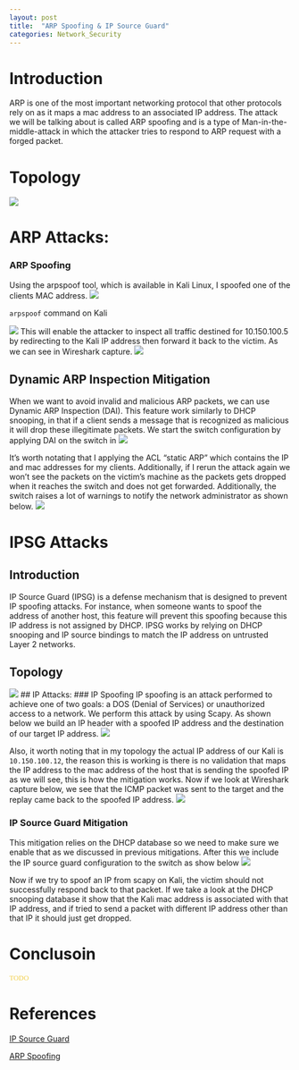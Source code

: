 ```yaml
---
layout: post
title:  "ARP Spoofing & IP Source Guard"
categories: Network_Security
---
```

# **Introduction**
ARP is one of the most important networking protocol that other protocols rely on as it maps a mac address to an associated IP address. The attack we will be talking about is called ARP spoofing and is a type of Man-in-the-middle-attack in which the attacker tries to respond to ARP request with a forged packet.

# **Topology**
<img src="https://raw.githubusercontent.com/0xalamri/layer0/gh-pages/_posts/img/ARP/Arp_Topology.png"/>

#   **ARP Attacks**:

### **ARP Spoofing**
Using the arpspoof tool, which is available in Kali Linux, I spoofed one of the clients MAC address.
<img src="https://raw.githubusercontent.com/0xalamri/layer0/gh-pages/_posts/img/ARP/1.png"/>

`arpspoof` command on Kali

<img src="https://raw.githubusercontent.com/0xalamri/layer0/gh-pages/_posts/img/ARP/2.png"/> 
This will enable the attacker to inspect all traffic destined for 10.150.100.5 by redirecting to the Kali IP address then forward it back to the victim. As we can see in Wireshark capture. <img src="https://raw.githubusercontent.com/0xalamri/layer0/gh-pages/_posts/img/ARP/3.png"/>

## **Dynamic ARP Inspection Mitigation**
When we want to avoid invalid and malicious ARP packets, we can use Dynamic ARP Inspection (DAI). This feature work similarly to DHCP snooping, in that if a client sends a message that is recognized as malicious it will drop these illegitimate packets. We start the switch configuration by applying DAI on the switch in
<img src="https://raw.githubusercontent.com/0xalamri/layer0/gh-pages/_posts/img/ARP/4.png"/>

It’s worth notating that I applying the ACL “static ARP” which contains the IP and mac addresses for my clients.  Additionally, if I rerun the attack again we won’t see the packets on the victim’s machine as the packets gets dropped when it reaches the switch and does not get forwarded.  Additionally, the switch raises a lot of warnings to notify the network administrator as shown below.
<img src="https://raw.githubusercontent.com/0xalamri/layer0/gh-pages/_posts/img/ARP/5.png"/>


# IPSG Attacks
##   Introduction
IP Source Guard (IPSG) is a defense mechanism that is designed to prevent IP spoofing attacks. For instance, when someone wants to spoof the address of another host, this feature will prevent this spoofing because this IP address is not assigned by DHCP. IPSG works by relying on DHCP snooping and IP source bindings to match the IP address on untrusted Layer 2 networks.   

## Topology
<img src="https://raw.githubusercontent.com/0xalamri/layer0/gh-pages/_posts/img/IPSG/IP_Topology.png"/>
##   IP Attacks:
###           IP Spoofing
IP spoofing is an attack performed to achieve one of two goals: a DOS (Denial of Services) or unauthorized access to a network. We perform this attack by using Scapy. As shown below we build an IP header with a spoofed IP address and the destination of our target IP address.
<img src="https://raw.githubusercontent.com/0xalamri/layer0/gh-pages/_posts/img/IPSG/1.png"/>

Also, it worth noting that in my topology the actual IP address of our Kali is `10.150.100.12`, the reason this is working is there is no validation that maps the IP address to the mac address of the host that is sending the spoofed IP as we will see, this is how the mitigation works.  Now if we look at Wireshark capture below, we see that the ICMP packet was sent to the target and the replay came back to the spoofed IP address.
<img src="https://raw.githubusercontent.com/0xalamri/layer0/gh-pages/_posts/img/IPSG/2.png"/>

###          IP Source Guard Mitigation
This mitigation relies on the DHCP database so we need to make sure we enable that as we discussed in previous mitigations. After this we include the IP source guard configuration to the switch as show below
<img src="https://raw.githubusercontent.com/0xalamri/layer0/gh-pages/_posts/img/IPSG/3.png"/>

Now if we try to spoof an IP from scapy on Kali, the victim should not successfully respond back to that packet.  If we take a look at the DHCP snooping database it show that the Kali mac address is associated with that IP address, and if tried to send a packet with different IP address other than that IP it should just get dropped.


# **Conclusoin**
<span style="color: #f2cf4a; font-family: Babas; font-size: 0.9em;"> 
TODO
</span>

# **References**

[IP Source Guard](https://networklessons.com/cisco/ccnp-switch/vlan-hopping/)

[ARP Spoofing](https://networklessons.com/cisco/ccnp-switch/vlan-hopping/)